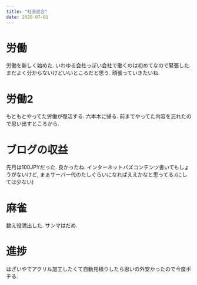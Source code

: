 ```yaml
---
title: "社会迎合"
date: 2020-07-01
---
```


# 労働
労働を新しく始めた. いわゆる会社っぽい会社で働くのは初めてなので緊張した. まだよく分からないけどいいところだと思う. 頑張っていきたいね.

# 労働2
もともとやってた労働が復活する. 六本木に帰る. 前までやってた内容を忘れたので思い出すところから.

# ブログの収益
先月は100JPYだった. 良かったね. インターネットバズコンテンツ書いてもしょうがないけど, まぁサーバー代のたしぐらいになればええかなと思ってる.(にしては少ない)

# 麻雀
数え役満出した. サンマはだめ.

# 進捗
はざいやでアクリル加工したくて自動見積りしたら思いの外安かったので今度ポチる.